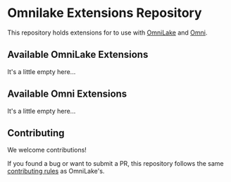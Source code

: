 # Omnilake Extensions Repository

This repository holds extensions for to use with [OmniLake](https://github.com/caylent/omnilake) and [Omni](https://github.com/caylent/omni).

## Available OmniLake Extensions

It's a little empty here...

## Available Omni Extensions

It's a little empty here...

## Contributing

We welcome contributions!

If you found a bug or want to submit a PR, this repository follows the same [contributing rules](https://github.com/caylent/omnilake/blob/main/CONTRIBUTING) as OmniLake's.